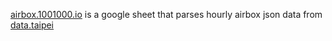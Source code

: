 [airbox.1001000.io](http://airbox.1001000.io) is a google sheet that parses hourly airbox json data from [data.taipei](http://data.taipei)
